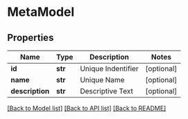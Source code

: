 # MetaModel

## Properties
Name | Type | Description | Notes
------------ | ------------- | ------------- | -------------
**id** | **str** | Unique Indentifier | [optional] 
**name** | **str** | Unique Name | [optional] 
**description** | **str** | Descriptive Text | [optional] 

[[Back to Model list]](../README.md#documentation-for-models) [[Back to API list]](../README.md#documentation-for-api-endpoints) [[Back to README]](../README.md)


